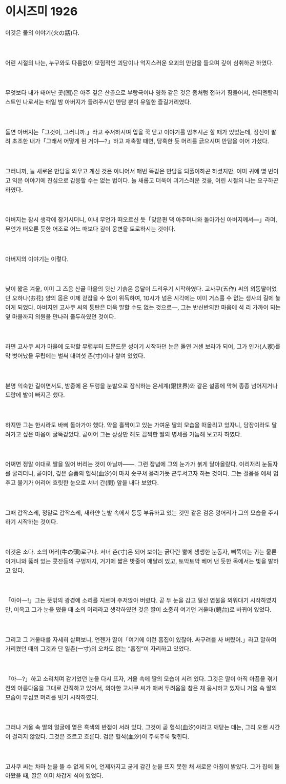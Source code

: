 <!-- 글씨 크기와 모바일 너비 조정 -->
<style>
  body {
    font-size: 18px; /* 글씨 크기 조정 */
    line-height: 1.6; /* 줄 간격 설정 */
    word-wrap: break-word; /* 긴 단어가 깨지지 않도록 */
    max-width: 100%; /* 화면 너비에 맞춰 텍스트 정렬 */
  }
</style>

# 이시즈미 1926

이것은 불의 이야기(火の話)다.

 

어린 시절의 나는, 누구와도 다름없이 모험적인 괴담이나 억지스러운 요괴의 만담을 들으며 깊이 심취하곤 하였다.

 

무엇보다 내가 태어난 곳(国)은 아주 깊은 산골으로 부랑극이나 영화 같은 것은 좀처럼 접하기 힘들어서, 센티멘탈리스트인 나로서는 매일 밤 아버지가 들려주시던 만담 뿐이 유일한 즐길거리였다.

 

돌연 아버지는「그것이, 그러니까.」라고 주저하시며 입을 꾹 닫고 이야기를 멈추시곤 할 때가 있었는데, 정신이 팔려 초조한 내가「그래서 어떻게 된 거야—?」하고 재촉할 때면, 당혹한 듯 머리를 긁으시며 만담을 이어 가셨다.

 

그러니까, 늘 새로운 만담을 외우고 계신 것은 아니어서 매번 똑같은 만담을 되풀이하곤 하셨지만, 이미 귀에 몇 번이고 익은 이야기에 진심으로 감응할 수는 없는 법이다. 늘 새롭고 더욱이 괴기스러운 것을, 어린 시절의 나는 요구하곤 하였다.

 

아버지는 잠시 생각에 잠기시더니, 이내 무언가 떠오르신 듯「맞은편 댁 아주머니와 돌아가신 아버지께서—」라며, 무언가 떠오른 듯한 어조로 어느 때보다 깊이 웅변을 토로하시는 것이다.

 

아버지의 이야기는 이렇다.

 

낮이 짧은 겨울, 이미 그 즈음 산골 마을의 뒷산 기슭은 응달이 드리우기 시작하였다. 고사쿠(五作) 씨의 외동딸이었던 오하나(お花) 양의 몸은 이제 걷잡을 수 없이 위독하여, 10시가 넘은 시각에는 이미 거스를 수 없는 생사의 길에 놓이게 되었다. 아버지인 고사쿠 씨의 통탄은 더욱 말할 수도 없는 것으로—, 그는 반신반의한 마음에 석 리 가까이 되는 옆 마을까지 의원을 만나러 출두하였던 것이다.

 

하면 고사쿠 씨가 마을에 도착할 무렵부터 드문드문 성이기 시작하던 눈은 돌연 거센 보라가 되어, 그가 인가(人﻿家)를 막 벗어났을 무렵에는 벌써 대여섯 촌(寸)이나 쌓여 있었다.

 

분명 익숙한 길이면서도, 밤중에 온 두렁을 눈발으로 잠식하는 은세계(銀世界)와 같은 설풍에 막혀 종종 넘어지거나 도랑에 발이 빠지곤 했다.

 

하지만 그는 한시라도 바삐 돌아가야 했다. 약을 홀짝이고 있는 가여운 딸의 모습을 떠올리고 있자니, 당장이라도 달려가고 싶은 마음이 굴뚝같았다. 곧이어 그는 상상만 해도 끔찍한 딸의 병세를 가늠해 보고자 하였다.

 

어쩌면 정말 이대로 딸을 잃어 버리는 것이 아닐까——. 그런 잡념에 그의 눈가가 붉게 달아올랐다. 이리저리 눈동자를 굴리더니, 곧이어, 깊은 슬픔의 혈석(血汐)이 마치 솟구쳐 올라가듯 곤두서고자 하는 것이다. 그는 걸음을 애써 멈추고 물기가 어리어 흐릿한 눈으로 서너 간(間) 앞을 내다 보았다.

 

그때 갑작스레, 정말로 갑작스레, 새하얀 눈발 속에서 둥둥 부유하고 있는 것만 같은 검은 덩어리가 그의 모습을 주시하기 시작하는 것이다.

 

이것은 소다. 소의 머리(牛の頭)로구나. 서너 촌(寸)은 되어 보이는 굵다란 뿔에 생생한 눈동자, 삐쭉이는 귀는 물론이거니와 뚫려 있는 콧잔등의 구멍까지, 거기에 짧은 밧줄이 매달려 있고, 토막토막 베어 낸 듯한 목에서는 빛을 발하고 있다.

 

「아아ー!」그는 뜻밖의 광경에 소리를 지르며 주저앉아 버렸다. 곧 두 눈을 감고 일신 염불을 외워대기 시작하였지만, 이윽고 그가 눈을 떴을 때 소의 머리라고 생각하였던 것은 딸이 소중히 여기던 거울대(鏡台)로 바뀌어 있었다.

 

그리고 그 거울대를 자세히 살펴보니, 언젠가 딸이「여기에 이런 흠집이 있잖아. 싸구려를 사 버렸어.」라고 말하며 가리켰던 때의 그것과 단 일촌(一寸)의 오차도 없는 “흠집”이 자리하고 있었다.

 

「아—?」하고 소리치며 감기었던 눈을 다시 뜨자, 거울 속에 딸의 모습이 서려 있다. 그것은 딸이 아직 아픔을 겪기 전의 아름다움을 그대로 간직하고 있어서, 의아한 고사쿠 씨가 애써 두려움을 참은 채 응시하고 있자니 거울 속 딸의 모습이 무심코 머리를 빗기 시작하였다.

 

그러나 거울 속 딸의 얼굴에 옅은 흑색의 반점이 서려 있다. 그것이 곧 혈석(血汐)이라고 깨닫는 데는, 그리 오랜 시간이 걸리지 않았다. 그것은 흐르고 흐른다. 검은 혈석(血汐)이 주룩주룩 맺힌다.

 

고사쿠 씨는 차마 눈을 뜰 수 없게 되어, 언제까지고 굳게 감긴 눈을 뜨지 못한 채 새로운 아침이 밝았다. 그가 집에 돌아왔을 때, 딸은 이미 차갑게 식어 있었다.


